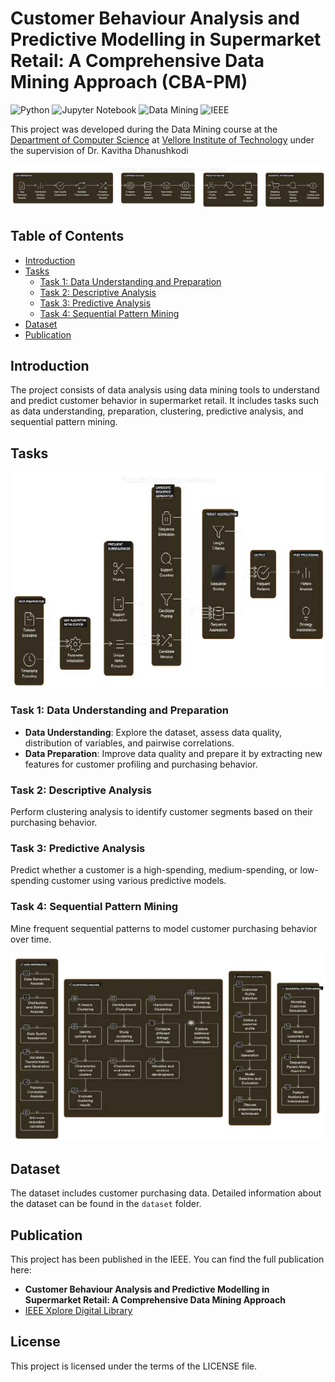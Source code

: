 # Customer Behaviour Analysis and Predictive Modelling in Supermarket Retail: A Comprehensive Data Mining Approach (CBA-PM)

![Python](https://img.shields.io/badge/Python-3.8%2B-blue)
![Jupyter Notebook](https://img.shields.io/badge/Jupyter-Notebook-orange)
![Data Mining](https://img.shields.io/badge/Data%20Mining-Project-green)
![IEEE](https://img.shields.io/badge/IEEE-Published-blue)

This project was developed during the Data Mining course at the [Department of Computer Science](https://chennai.vit.ac.in/) at [Vellore Institute of Technology](https://chennai.vit.ac.in/) under the supervision of Dr. Kavitha Dhanushkodi

![Architectural Diagram of the Proposed Process](Img/img10.jpg)

## Table of Contents
- [Introduction](#introduction)
- [Tasks](#tasks)
  - [Task 1: Data Understanding and Preparation](#task-1-data-understanding-and-preparation)
  - [Task 2: Descriptive Analysis](#task-2-descriptive-analysis)
  - [Task 3: Predictive Analysis](#task-3-predictive-analysis)
  - [Task 4: Sequential Pattern Mining](#task-4-sequential-pattern-mining)
- [Dataset](#dataset)
- [Publication](#publication)

## Introduction
The project consists of data analysis using data mining tools to understand and predict customer behavior in supermarket retail. It includes tasks such as data understanding, preparation, clustering, predictive analysis, and sequential pattern mining.

## Tasks

![Sequential Diagram of the Proposed Process](Img/img11.jpg)

### Task 1: Data Understanding and Preparation
- **Data Understanding**: Explore the dataset, assess data quality, distribution of variables, and pairwise correlations.
- **Data Preparation**: Improve data quality and prepare it by extracting new features for customer profiling and purchasing behavior.

### Task 2: Descriptive Analysis
Perform clustering analysis to identify customer segments based on their purchasing behavior.

### Task 3: Predictive Analysis
Predict whether a customer is a high-spending, medium-spending, or low-spending customer using various predictive models.

### Task 4: Sequential Pattern Mining
Mine frequent sequential patterns to model customer purchasing behavior over time.

![Flowchart Diagram of the Proposed Architecture](Img/img12.jpg)

## Dataset
The dataset includes customer purchasing data. Detailed information about the dataset can be found in the `dataset` folder.

## Publication
This project has been published in the IEEE. You can find the full publication here:
- **Customer Behaviour Analysis and Predictive Modelling in Supermarket Retail: A Comprehensive Data Mining Approach**
- [IEEE Xplore Digital Library](https://ieeexplore.ieee.org/document/10542125)

## License
This project is licensed under the terms of the LICENSE file.

